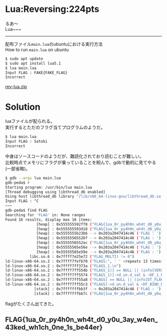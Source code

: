 # Lua:Reversing:224pts
るあ〜  
Lua~~~  

---

配布ファイル`main.lua`のubuntuにおける実行方法  
How to run `main.lua` on ubuntu  
```bash
$ sudo apt update
$ sudo apt install lua5.1
$ lua main.lua
Input FLAG : FAKE{FAKE_FLAG}
Incorrect
```

[rev-lua.zip](rev-lua.zip)  

# Solution
luaファイルが配られる。  
実行するとただのフラグ当てプログラムのようだ。  
```bash
$ lua main.lua
Input FLAG : Satoki
Incorrect
```
中身はソースコードのようだが、難読化されており読むことが難しい。  
比較時点でメモリにフラグが乗っていることを睨んで、gdbで動的に見てやる(一部省略)。  
```bash
$ gdb --args lua main.lua
gdb-peda$ r
Starting program: /usr/bin/lua main.lua
[Thread debugging using libthread_db enabled]
Using host libthread_db library "/lib/x86_64-linux-gnu/libthread_db.so.1".
Input FLAG : ^C
~~~
gdb-peda$ find FLAG
Searching for 'FLAG' in: None ranges
Found 16 results, display max 16 items:
              [heap] : 0x555555592ff8 ("FLAG{1ua_0r_py4h0n_wh4t_d0_y0u_3ay_w4en_43ked_wh1ch_0ne_1s_be44er}")
              [heap] : 0x555555593d18 ("FLAG{1ua_0r_py4h0n_wh4t_d0_y0u_3ay_w4en_43ked_wh1ch_0ne_1s_be44er}")
              [heap] : 0x5555555b23b6 --> 0x203a2047414c46 ('FLAG : ')
              [heap] : 0x55555565526f --> 0x203a2047414c46 ('FLAG : ')
              [heap] : 0x5555556552ac ("FLAG{1ua_0r_py4h0n_wh4t_d0_y0u_3ay_w4en_43ked_wh1ch_0ne_1s_be44er}")
              [heap] : 0x55555565e56e --> 0x203a2047414c46 ('FLAG : ')
              [heap] : 0x55555565e59e --> 0x203a2047414c46 ('FLAG : ')
           libc.so.6 : 0x7ffff7e25e72 ("FLAG_MULTI) != 0")
ld-linux-x86-64.so.2 : 0x7ffff7fefb70 ("FLAGS:", ' ' <repeats 13 times>, "0x")
ld-linux-x86-64.so.2 : 0x7ffff7ff373a ("FLAGS_1.\n")
ld-linux-x86-64.so.2 : 0x7ffff7ff554b ("FLAGS_1)] == NULL || (info[VERSYMIDX (DT_FLAGS_1)]->d_un.d_val & ~DF_1_NOW) == 0")
ld-linux-x86-64.so.2 : 0x7ffff7ff5574 ("FLAGS_1)]->d_un.d_val & ~DF_1_NOW) == 0")
ld-linux-x86-64.so.2 : 0x7ffff7ff55a8 ("FLAGS] == NULL || (info[DT_FLAGS]->d_un.d_val & ~DF_BIND_NOW) == 0")
ld-linux-x86-64.so.2 : 0x7ffff7ff55c3 ("FLAGS]->d_un.d_val & ~DF_BIND_NOW) == 0")
             [stack] : 0x7fffffffbb3f --> 0x203a2047414c46 ('FLAG : ')
             [stack] : 0x7fffffffbb7c ("FLAG{1ua_0r_py4h0n_wh4t_d0_y0u_3ay_w4en_43ked_wh1ch_0ne_1s_be44er}")
```
flagがたくさん出てきた。  

## FLAG{1ua_0r_py4h0n_wh4t_d0_y0u_3ay_w4en_43ked_wh1ch_0ne_1s_be44er}